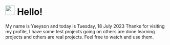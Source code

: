  <h1>
    <img src="https://emojis.slackmojis.com/emojis/images/1643510097/45343/hi.gif?1643510097" width="30"/> 
    Hello!
 </h1>
 <p>
    My name is Yeeyson and today is Tuesday, 18 July 2023
    Thanks for visiting my profile, I have some test projects going on others are done learning projects and others are real projects.
    Feel free to watch and use them.
 </p>